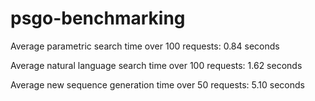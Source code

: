 # psgo-benchmarking
Average parametric search time over 100 requests: 0.84 seconds

Average natural language search time over 100 requests: 1.62 seconds

Average new sequence generation time over 50 requests: 5.10 seconds

